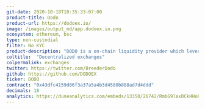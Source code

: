 ```yaml
---
git-date: 2020-10-18T10:35:33-07:00
product-title: Dodo
product-url: https://dodoex.io/
image: /images/output_md/app.dodoex.io.png
ecosystem: ethereum, bsc
type: non-custodial
filter: No KYC
product-description: "DODO is a on-chain liquidity provider which leverages the Proactive Market Maker algorithm (PMM) to provide on-chain and contract-fillable liquidity for everyone. [DODO: Capital-Efficient Decentralized Exchange, Interview with co-founder Diane Dai](/dodo)."
coltitle:  "Decentralized exchanges"
colpermalink: exchanges
twitter: https://twitter.com/BreederDodo
github: https://github.com/DODOEX
ticker: DODO
contract: "0x43dfc4159d86f3a37a5a4b3d4580b888ad7d4ddd"
decimals: 18
analytics: https://duneanalytics.com/embeds/13350/26742/RmbG9laxDCkHHoRoVoePhCKmxupOMoDYdoSfu82N
---
```

